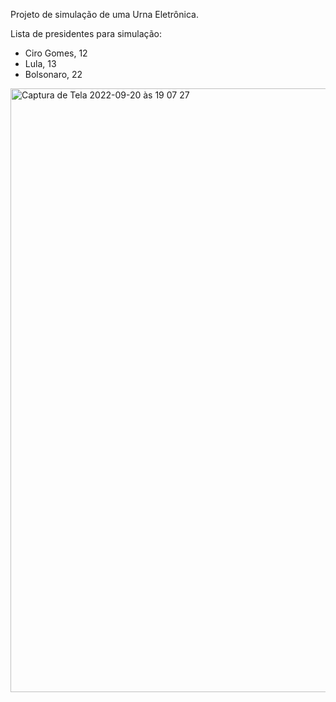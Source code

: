 Projeto de simulação de uma Urna Eletrônica.

Lista de presidentes para simulação:
- Ciro Gomes, 12
- Lula, 13 
- Bolsonaro, 22

<img width="966" alt="Captura de Tela 2022-09-20 às 19 07 27" src="https://user-images.githubusercontent.com/63628121/191373566-213e21e0-9b4c-41c7-bf35-61f824aeef5c.png">
